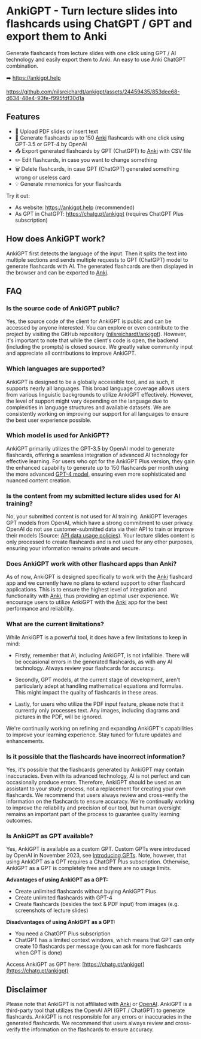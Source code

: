 # AnkiGPT - Turn lecture slides into flashcards using ChatGPT / GPT and export them to Anki

Generate flashcards from lecture slides with one click using GPT / AI technology and easily export them to Anki. An easy to use Anki ChatGPT combination.

➡️ https://ankigpt.help

https://github.com/nilsreichardt/ankigpt/assets/24459435/853dee68-d634-48e4-93fe-f995fdf30d1a

## Features

- 📁 Upload PDF slides or insert text
- 🧠 Generate flashcards up to 150 [Anki](https://apps.ankiweb.net/) flashcards with one click using GPT-3.5 or GPT-4 by OpenAI
- 📤 Export generated flashcards by GPT (ChatGPT) to [Anki](https://apps.ankiweb.net/) with CSV file
- ✏️ Edit flashcards, in case you want to change something
- 🗑️ Delete flashcards, in case GPT (ChatGPT) generated something wrong or useless card
- 💡 Generate mnemonics for your flashcards

Try it out:

- As website: https://ankigpt.help (recommended)
- As GPT in ChatGPT: https://chatg.pt/ankigpt (requires ChatGPT Plus subscription)

## How does AnkiGPT work?

AnkiGPT first detects the language of the input. Then it splits the text into multiple sections and sends multiple requests to GPT (ChatGPT) model to generate flashcards with AI. The generated flashcards are then displayed in the browser and can be exported to [Anki](https://apps.ankiweb.net/).

## FAQ

### Is the source code of AnkiGPT public?

Yes, the source code of the client for AnkiGPT is public and can be accessed by anyone interested. You can explore or even contribute to the project by visiting the GitHub repository ([nilsreichardt/ankigpt](https://github.com/nilsreichardt/ankigpt)). However, it's important to note that while the client's code is open, the backend (including the prompts) is closed source. We greatly value community input and appreciate all contributions to improve AnkiGPT.

### Which languages are supported?

AnkiGPT is designed to be a globally accessible tool, and as such, it supports nearly all languages. This broad language coverage allows users from various linguistic backgrounds to utilize AnkiGPT effectively. However, the level of support might vary depending on the language due to complexities in language structures and available datasets. We are consistently working on improving our support for all languages to ensure the best user experience possible.

### Which model is used for AnkiGPT?

AnkiGPT primarily utilizes the GPT-3.5 by OpenAI model to generate flashcards, offering a seamless integration of advanced AI technology for effective learning. For users who opt for the AnkiGPT Plus version, they gain the enhanced capability to generate up to 150 flashcards per month using the more advanced [GPT-4 model](https://openai.com/gpt-4), ensuring even more sophisticated and nuanced content creation.

### Is the content from my submitted lecture slides used for AI training?

No, your submitted content is not used for AI training. AnkiGPT leverages GPT models from OpenAI, which have a strong commitment to user privacy. OpenAI do not use customer-submitted data via their API to train or improve their models (Source: [API data usage policies](https://openai.com/policies/api-data-usage-policies)). Your lecture slides content is only processed to create flashcards and is not used for any other purposes, ensuring your information remains private and secure.

### Does AnkiGPT work with other flashcard apps than Anki?

As of now, AnkiGPT is designed specifically to work with the [Anki](https://apps.ankiweb.net) flashcard app and we currently have no plans to extend support to other flashcard applications. This is to ensure the highest level of integration and functionality with [Anki](https://apps.ankiweb.net), thus providing an optimal user experience. We encourage users to utilize AnkiGPT with the [Anki](https://apps.ankiweb.net) app for the best performance and reliability.

### What are the current limitations?

While AnkiGPT is a powerful tool, it does have a few limitations to keep in mind:

- Firstly, remember that AI, including AnkiGPT, is not infallible. There will be occasional errors in the generated flashcards, as with any AI technology. Always review your flashcards for accuracy.

- Secondly, GPT models, at the current stage of development, aren't particularly adept at handling mathematical equations and formulas. This might impact the quality of flashcards in these areas.

- Lastly, for users who utilize the PDF input feature, please note that it currently only processes text. Any images, including diagrams and pictures in the PDF, will be ignored.

We're continually working on refining and expanding AnkiGPT's capabilities to improve your learning experience. Stay tuned for future updates and enhancements.

### Is it possible that the flashcards have incorrect information?

Yes, it's possible that the flashcards generated by AnkiGPT may contain inaccuracies. Even with its advanced technology, AI is not perfect and can occasionally produce errors. Therefore, AnkiGPT should be used as an assistant to your study process, not a replacement for creating your own flashcards. We recommend that users always review and cross-verify the information on the flashcards to ensure accuracy. We're continually working to improve the reliability and precision of our tool, but human oversight remains an important part of the process to guarantee quality learning outcomes.

### Is AnkiGPT as GPT available?

Yes, AnkiGPT is available as a custom GPT. Custom GPTs were introduced by OpenAI in November 2023, see [Introducing GPTs](https://openai.com/blog/introducing-gpts). Note, however, that using AnkiGPT as a GPT requires a ChatGPT Plus subscription. Otherwise, AnkiGPT as a GPT is completely free and there are no usage limits.

**Advantages of using AnkiGPT as a GPT:**

* Create unlimited flashcards without buying AnkiGPT Plus
* Create unlimited flashcards with GPT-4
* Create flashcards (besides the text & PDF input) from images (e.g. screenshots of lecture slides)

**Disadvantages of using AnkiGPT as a GPT:**

* You need a ChatGPT Plus subscription
* ChatGPT has a limited context windows, which means that GPT can only create 10 flashcards per message (you can ask for more flashcards when GPT is done)

Access AnkiGPT as GPT here: [https://chatg.pt/ankigpt](https://chatg.pt/ankigpt)

## Disclaimer

Please note that AnkiGPT is not affiliated with [Anki](https://apps.ankiweb.net) or [OpenAI](https://openai.com/). AnkiGPT is a third-party tool that utilizes the OpenAI API (GPT / ChatGPT) to generate flashcards. AnkiGPT is not responsible for any errors or inaccuracies in the generated flashcards. We recommend that users always review and cross-verify the information on the flashcards to ensure accuracy.
